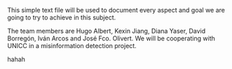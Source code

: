 This simple text file will be used to document every aspect and goal we are going to try to achieve in this subject.

The team members are Hugo Albert, Kexin Jiang, Diana Yaser, David Borregón, Iván Arcos and José Fco. Olivert. We will be cooperating with UNICC in a misinformation detection project. 

hahah
